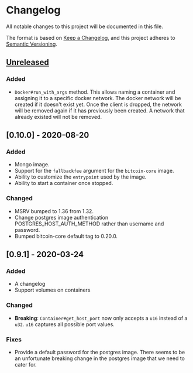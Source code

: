 # Changelog

All notable changes to this project will be documented in this file.

The format is based on [Keep a Changelog](https://keepachangelog.com/en/1.0.0/),
and this project adheres to [Semantic Versioning](https://semver.org/spec/v2.0.0.html).

## [Unreleased]

### Added

-   `Docker#run_with_args` method. This allows naming a container and assigning it to a specific docker network. The docker
network will be created if it doesn't exist yet. Once the client is dropped, the network will be removed again if it
has previously been created. A network that already existed will not be removed.

## [0.10.0] - 2020-08-20

### Added

-   Mongo image.
-   Support for the `fallbackfee` argument for the `bitcoin-core` image.
-   Ability to customize the `entrypoint` used by the image.
-   Ability to start a container once stopped. 
 
### Changed

-   MSRV bumped to 1.36 from 1.32.
-   Change postgres image authentication POSTGRES_HOST_AUTH_METHOD rather than username and password.
-   Bumped bitcoin-core default tag to 0.20.0.

## [0.9.1] - 2020-03-24

### Added

-   A changelog
-   Support volumes on containers

### Changed

-   **Breaking**: `Container#get_host_port` now only accepts a `u16` instead of a `u32`.
`u16` captures all possible port values.

### Fixes

-   Provide a default password for the postgres image.
There seems to be an unfortunate breaking change in the postgres image that we need to cater for.

[Unreleased]: https://github.com/testcontainers/testcontainers-rs/compare/0.9.1...HEAD

[0.9.0]: https://github.com/testcontainers/testcontainers-rs/compare/0.8.1...0.9.1
